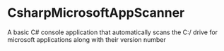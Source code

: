 # CsharpMicrosoftAppScanner
A basic C# console application that automatically scans the C:/ drive for microsoft applications along with their version number
